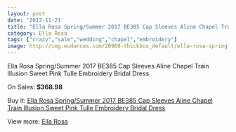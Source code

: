 ```yaml
---
layout: post
date: '2017-11-21'
title: "Ella Rosa Spring/Summer 2017 BE385 Cap Sleeves Aline Chapel Train Illusion Sweet Pink Tulle Embroidery Bridal Dress"
category: Ella Rosa
tags: ["crazy","sale","wedding","chapel","embroidery"]
image: http://img.eudances.com/20969-thickbox_default/ella-rosa-spring-summer-2017-be385-cap-sleeves-aline-chapel-train-illusion-sweet-pink-tulle-embroidery-bridal-dress.jpg
---
```

Ella Rosa Spring/Summer 2017 BE385 Cap Sleeves Aline Chapel Train Illusion Sweet Pink Tulle Embroidery Bridal Dress

On Sales: **$368.98**
<a href="https://www.eudances.com/en/ella-rosa/6409-ella-rosa-spring-summer-2017-be385-cap-sleeves-aline-chapel-train-illusion-sweet-pink-tulle-embroidery-bridal-dress.html"><amp-img layout="responsive" width="600" height="600" src="//img.eudances.com/20969-thickbox_default/ella-rosa-spring-summer-2017-be385-cap-sleeves-aline-chapel-train-illusion-sweet-pink-tulle-embroidery-bridal-dress.jpg" alt="Ella Rosa Spring/Summer 2017 BE385 Cap Sleeves Aline Chapel Train Illusion Sweet Pink Tulle Embroidery Bridal Dress 0" /></a>
<a href="https://www.eudances.com/en/ella-rosa/6409-ella-rosa-spring-summer-2017-be385-cap-sleeves-aline-chapel-train-illusion-sweet-pink-tulle-embroidery-bridal-dress.html"><amp-img layout="responsive" width="600" height="600" src="//img.eudances.com/20975-thickbox_default/ella-rosa-spring-summer-2017-be385-cap-sleeves-aline-chapel-train-illusion-sweet-pink-tulle-embroidery-bridal-dress.jpg" alt="Ella Rosa Spring/Summer 2017 BE385 Cap Sleeves Aline Chapel Train Illusion Sweet Pink Tulle Embroidery Bridal Dress 1" /></a>
<a href="https://www.eudances.com/en/ella-rosa/6409-ella-rosa-spring-summer-2017-be385-cap-sleeves-aline-chapel-train-illusion-sweet-pink-tulle-embroidery-bridal-dress.html"><amp-img layout="responsive" width="600" height="600" src="//img.eudances.com/20974-thickbox_default/ella-rosa-spring-summer-2017-be385-cap-sleeves-aline-chapel-train-illusion-sweet-pink-tulle-embroidery-bridal-dress.jpg" alt="Ella Rosa Spring/Summer 2017 BE385 Cap Sleeves Aline Chapel Train Illusion Sweet Pink Tulle Embroidery Bridal Dress 2" /></a>
<a href="https://www.eudances.com/en/ella-rosa/6409-ella-rosa-spring-summer-2017-be385-cap-sleeves-aline-chapel-train-illusion-sweet-pink-tulle-embroidery-bridal-dress.html"><amp-img layout="responsive" width="600" height="600" src="//img.eudances.com/20973-thickbox_default/ella-rosa-spring-summer-2017-be385-cap-sleeves-aline-chapel-train-illusion-sweet-pink-tulle-embroidery-bridal-dress.jpg" alt="Ella Rosa Spring/Summer 2017 BE385 Cap Sleeves Aline Chapel Train Illusion Sweet Pink Tulle Embroidery Bridal Dress 3" /></a>
<a href="https://www.eudances.com/en/ella-rosa/6409-ella-rosa-spring-summer-2017-be385-cap-sleeves-aline-chapel-train-illusion-sweet-pink-tulle-embroidery-bridal-dress.html"><amp-img layout="responsive" width="600" height="600" src="//img.eudances.com/20972-thickbox_default/ella-rosa-spring-summer-2017-be385-cap-sleeves-aline-chapel-train-illusion-sweet-pink-tulle-embroidery-bridal-dress.jpg" alt="Ella Rosa Spring/Summer 2017 BE385 Cap Sleeves Aline Chapel Train Illusion Sweet Pink Tulle Embroidery Bridal Dress 4" /></a>
<a href="https://www.eudances.com/en/ella-rosa/6409-ella-rosa-spring-summer-2017-be385-cap-sleeves-aline-chapel-train-illusion-sweet-pink-tulle-embroidery-bridal-dress.html"><amp-img layout="responsive" width="600" height="600" src="//img.eudances.com/20971-thickbox_default/ella-rosa-spring-summer-2017-be385-cap-sleeves-aline-chapel-train-illusion-sweet-pink-tulle-embroidery-bridal-dress.jpg" alt="Ella Rosa Spring/Summer 2017 BE385 Cap Sleeves Aline Chapel Train Illusion Sweet Pink Tulle Embroidery Bridal Dress 5" /></a>
<a href="https://www.eudances.com/en/ella-rosa/6409-ella-rosa-spring-summer-2017-be385-cap-sleeves-aline-chapel-train-illusion-sweet-pink-tulle-embroidery-bridal-dress.html"><amp-img layout="responsive" width="600" height="600" src="//img.eudances.com/20970-thickbox_default/ella-rosa-spring-summer-2017-be385-cap-sleeves-aline-chapel-train-illusion-sweet-pink-tulle-embroidery-bridal-dress.jpg" alt="Ella Rosa Spring/Summer 2017 BE385 Cap Sleeves Aline Chapel Train Illusion Sweet Pink Tulle Embroidery Bridal Dress 6" /></a>

Buy it: [Ella Rosa Spring/Summer 2017 BE385 Cap Sleeves Aline Chapel Train Illusion Sweet Pink Tulle Embroidery Bridal Dress](https://www.eudances.com/en/ella-rosa/6409-ella-rosa-spring-summer-2017-be385-cap-sleeves-aline-chapel-train-illusion-sweet-pink-tulle-embroidery-bridal-dress.html "Ella Rosa Spring/Summer 2017 BE385 Cap Sleeves Aline Chapel Train Illusion Sweet Pink Tulle Embroidery Bridal Dress")

View more: [Ella Rosa](https://www.eudances.com/en/102-ella-rosa "Ella Rosa")